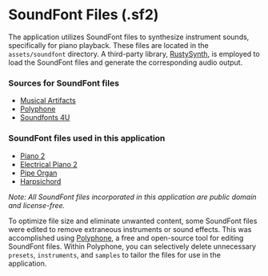 # SoundFont Files (.sf2)

The application utilizes SoundFont files to synthesize instrument sounds, specifically for piano playback. These files are located in the `assets/soundfont` directory. A third-party library, [RustySynth](https://github.com/sinshu/rustysynth), is employed to load the SoundFont files and generate the corresponding audio output.

### Sources for SoundFont files
- [Musical Artifacts](https://musical-artifacts.com/)
- [Polyphone](https://www.polyphone.io)
- [Soundfonts 4U](https://sites.google.com/site/soundfonts4u/)

### SoundFont files used in this application
- [Piano 2](https://www.polyphone.io/en/soundfonts/pianos/673-pspkvm-soundfont)
- [Electrical Piano 2](https://musical-artifacts.com/artifacts/5896)
- [Pipe Organ](https://www.polyphone.io/en/soundfonts/organs/733-pipe-organ-samples)
- [Harpsichord](https://www.polyphone.io/en/soundfonts/harpsichords/114-german8-harpsichord)

*Note: All SoundFont files incorporated in this application are public domain and license-free.*

To optimize file size and eliminate unwanted content, some SoundFont files were edited to remove extraneous instruments or sound effects. This was accomplished using [Polyphone](https://www.polyphone.io/en/software), a free and open-source tool for editing SoundFont files. Within Polyphone, you can selectively delete unnecessary `presets`, `instruments`, and `samples` to tailor the files for use in the application.
